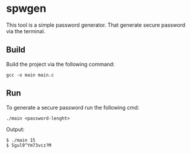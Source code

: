 # spwgen

This tool is a simple password generator. That generate secure password via the terminal.

## Build

Build the project via the following command:

```
gcc -o main main.c
```

## Run

To generate a secure password run the following cmd:

```
./main <password-lenght>
```

Output:

```
$ ./main 15
$ 5gul9^Ym73vcz?M
```
